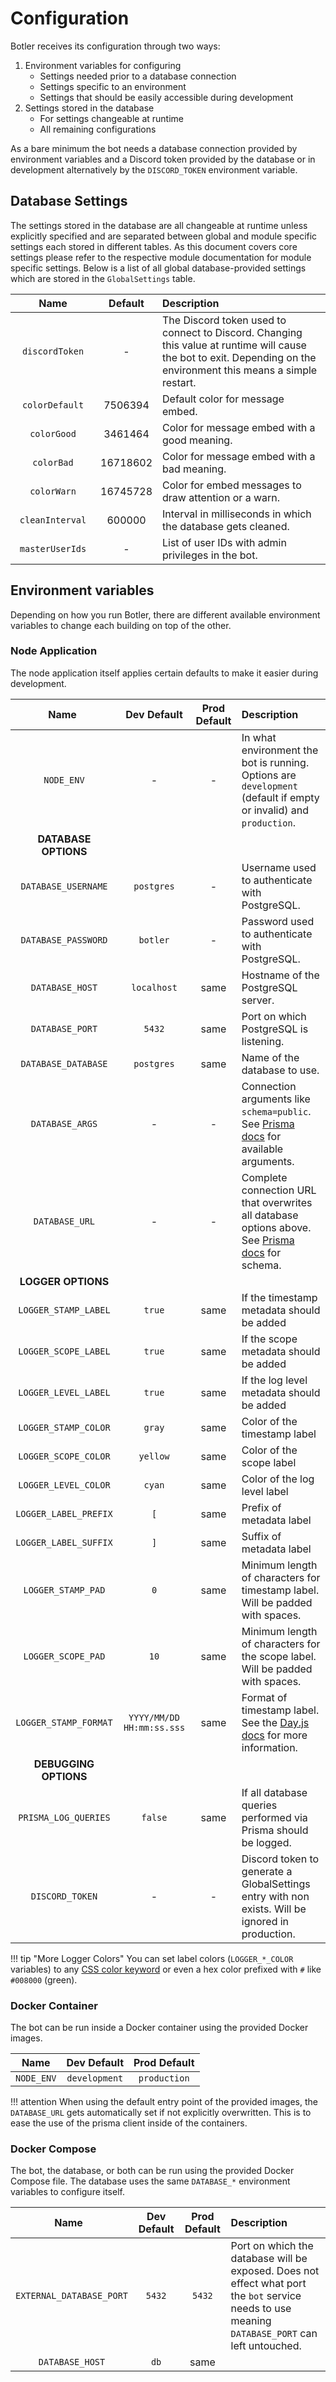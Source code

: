 # Configuration

Botler receives its configuration through two ways:

1. Environment variables for configuring
    - Settings needed prior to a database connection
    - Settings specific to an environment
    - Settings that should be easily accessible during development
2. Settings stored in the database
    - For settings changeable at runtime
    - All remaining configurations

As a bare minimum the bot needs a database connection provided by environment variables and a Discord token provided by the database or in development alternatively by the `DISCORD_TOKEN` environment variable.

## Database Settings

The settings stored in the database are all changeable at runtime unless explicitly specified and are separated between global and module specific settings each stored in different tables. As this document covers core settings please refer to the respective module documentation for module specific settings. Below is a list of all global database-provided settings which are stored in the `GlobalSettings` table.

| <div style="width:120px">Name</div> | Default  | Description                                                                                                                                                        |
| :---------------------------------: | :------: | :----------------------------------------------------------------------------------------------------------------------------------------------------------------- |
|           `discordToken`            |    -     | The Discord token used to connect to Discord. Changing this value at runtime will cause the bot to exit. Depending on the environment this means a simple restart. |
|           `colorDefault`            | 7506394  | Default color for message embed.                                                                                                                                   |
|             `colorGood`             | 3461464  | Color for message embed with a good meaning.                                                                                                                       |
|             `colorBad`              | 16718602 | Color for message embed with a bad meaning.                                                                                                                        |
|             `colorWarn`             | 16745728 | Color for embed messages to draw attention or a warn.                                                                                                              |
|           `cleanInterval`           |  600000  | Interval in milliseconds in which the database gets cleaned.                                                                                                       |
|           `masterUserIds`           |    -     | List of user IDs with admin privileges in the bot.                                                                                                                 |

## Environment variables

Depending on how you run Botler, there are different available environment variables to change each building on top of the other.

### Node Application

The node application itself applies certain defaults to make it easier during development.

| <div style="width:150px">Name</div> |        Dev Default        | Prod Default | Description                                                                                                                                                                          |
| :---------------------------------: | :-----------------------: | :----------: | :----------------------------------------------------------------------------------------------------------------------------------------------------------------------------------- |
|             `NODE_ENV`              |             -             |      -       | In what environment the bot is running. Options are `development` (default if empty or invalid) and `production`.                                                                    |
|        **DATABASE OPTIONS**         |
|         `DATABASE_USERNAME`         |        `postgres`         |      -       | Username used to authenticate with PostgreSQL.                                                                                                                                       |
|         `DATABASE_PASSWORD`         |         `botler`          |      -       | Password used to authenticate with PostgreSQL.                                                                                                                                       |
|           `DATABASE_HOST`           |        `localhost`        |     same     | Hostname of the PostgreSQL server.                                                                                                                                                   |
|           `DATABASE_PORT`           |          `5432`           |     same     | Port on which PostgreSQL is listening.                                                                                                                                               |
|         `DATABASE_DATABASE`         |        `postgres`         |     same     | Name of the database to use.                                                                                                                                                         |
|           `DATABASE_ARGS`           |             -             |      -       | Connection arguments like `schema=public`. See [Prisma docs](https://www.prisma.io/docs/concepts/database-connectors/postgresql#arguments) for available arguments.                  |
|           `DATABASE_URL`            |             -             |      -       | Complete connection URL that overwrites all database options above. See [Prisma docs](https://www.prisma.io/docs/concepts/database-connectors/postgresql#connection-url) for schema. |
|         **LOGGER OPTIONS**          |
|        `LOGGER_STAMP_LABEL`         |          `true`           |     same     | If the timestamp metadata should be added                                                                                                                                            |
|        `LOGGER_SCOPE_LABEL`         |          `true`           |     same     | If the scope metadata should be added                                                                                                                                                |
|        `LOGGER_LEVEL_LABEL`         |          `true`           |     same     | If the log level metadata should be added                                                                                                                                            |
|        `LOGGER_STAMP_COLOR`         |          `gray`           |     same     | Color of the timestamp label                                                                                                                                                         |
|        `LOGGER_SCOPE_COLOR`         |         `yellow`          |     same     | Color of the scope label                                                                                                                                                             |
|        `LOGGER_LEVEL_COLOR`         |          `cyan`           |     same     | Color of the log level label                                                                                                                                                         |
|        `LOGGER_LABEL_PREFIX`        |            `[`            |     same     | Prefix of metadata label                                                                                                                                                             |
|        `LOGGER_LABEL_SUFFIX`        |            `]`            |     same     | Suffix of metadata label                                                                                                                                                             |
|         `LOGGER_STAMP_PAD`          |            `0`            |     same     | Minimum length of characters for timestamp label. Will be padded with spaces.                                                                                                        |
|         `LOGGER_SCOPE_PAD`          |           `10`            |     same     | Minimum length of characters for the scope label. Will be padded with spaces.                                                                                                        |
|        `LOGGER_STAMP_FORMAT`        | `YYYY/MM/DD HH:mm:ss.sss` |     same     | Format of timestamp label. See the [Day.js docs](https://day.js.org/docs/en/display/format) for more information.                                                                    |
|        **DEBUGGING OPTIONS**        |
|        `PRISMA_LOG_QUERIES`         |          `false`          |     same     | If all database queries performed via Prisma should be logged.                                                                                                                       |
|           `DISCORD_TOKEN`           |             -             |      -       | Discord token to generate a GlobalSettings entry with non exists. Will be ignored in production.                                                                                     |

!!! tip "More Logger Colors"
    You can set label colors (`LOGGER_*_COLOR` variables) to any [CSS color keyword](https://www.w3.org/wiki/CSS/Properties/color/keywords)
    or even a hex color prefixed with `#` like `#008000` (green).

### Docker Container

The bot can be run inside a Docker container using the provided Docker images.

|    Name    |  Dev Default  | Prod Default |
| :--------: | :-----------: | :----------: |
| `NODE_ENV` | `development` | `production` |

!!! attention
    When using the default entry point of the provided images, the `DATABASE_URL` gets automatically set if not explicitly overwritten. This is to ease the use of the prisma client inside of the containers.

### Docker Compose

The bot, the database, or both can be run using the provided Docker Compose file. The database uses the same `DATABASE_*` environment variables to configure itself.

| <div style="width:170px">Name</div> | Dev Default | Prod Default | Description                                                                                                                                      |
| :---------------------------------: | :---------: | :----------: | :----------------------------------------------------------------------------------------------------------------------------------------------- |
|      `EXTERNAL_DATABASE_PORT`       |   `5432`    |    `5432`    | Port on which the database will be exposed. Does not effect what port the `bot` service needs to use meaning `DATABASE_PORT` can left untouched. |
|           `DATABASE_HOST`           |    `db`     |     same     |
